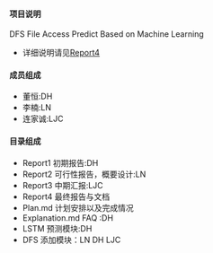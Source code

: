 #### 项目说明
DFS File Access Predict Based on Machine Learning

- 详细说明请见[Report4](./Report4)

#### 成员组成
- 董恒:DH
- 李楠:LN
- 连家诚:LJC

#### 目录组成
- Report1 初期报告:DH
- Report2 可行性报告，概要设计:LN
- Report3 中期汇报:LJC
- Report4 最终报告与文档
- Plan.md 计划安排以及完成情况
- Explanation.md FAQ :DH
- LSTM 预测模块:DH
- DFS 添加模块：LN DH LJC
